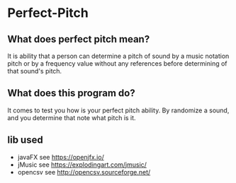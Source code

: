# Perfect-Pitch

## What does perfect pitch mean?
It is ability that a person can determine a pitch of sound
by a music notation pitch or by a frequency value without any references
before determining of that sound's pitch.

## What does this program do?
It comes to test you how is your perfect pitch ability.
By randomize a sound, and you determine that note what pitch is it.

## lib used
- javaFX see https://openjfx.io/
- jMusic see https://explodingart.com/jmusic/
- opencsv see http://opencsv.sourceforge.net/
